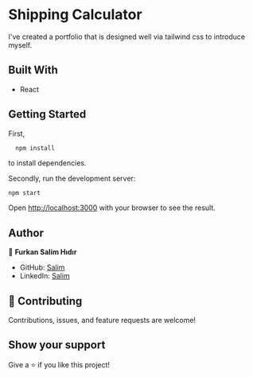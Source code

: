 # Shipping Calculator
 I've created a portfolio that is designed well via tailwind css to introduce myself.

## Built With

- React

## Getting Started

First,

```
  npm install
```

to install dependencies.

Secondly, run the development server:

```bash
npm start

```

Open [http://localhost:3000](http://localhost:3000) with your browser to see the result.


## Author

👤 **Furkan Salim Hıdır**

- GitHub: [Salim](https://github.com/Fsher07)
- LinkedIn: [Salim](https://www.linkedin.com/in/furkan-salim-h%C4%B1d%C4%B1r-3441ab1b2/)

## 🤝 Contributing

Contributions, issues, and feature requests are welcome!

## Show your support

Give a ⭐️ if you like this project!
